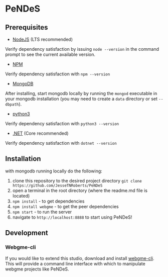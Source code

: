 # PeNDeS
## Prerequisites

- [NodeJS](https://nodejs.org/en/) (LTS recommended)

Verify dependency satisfaction by issuing `node --version` in the command prompt to see the current available version.

- [NPM](https://www.npmjs.com/get-npm) 

Verify dependency satisfaction with `npm --version`

- [MongoDB](https://www.mongodb.com/)

After installing, start mongodb locally by running the `mongod` executable in your mongodb installation (you may need to create a `data` directory or set `--dbpath`).

- [python3](https://docs.python-guide.org) 

Verify dependency satisfaction with `python3 --version`

- [.NET](https://dotnet.microsoft.com/download) (Core recommended)

Verify dependency satisfaction with `dotnet --version`

## Installation
with mongodb running locally do the following:
1. clone this repository to the desired project directory `git clone https://github.com/JesseTNRoberts/PeNDeS`
2. open a terminal in the root directory (where the readme.md file is located)
3. `npm install` - to get dependencies
4. `npm install webgme` - to get the peer dependencies
5. `npm start` - to run the server
6. navigate to `http://localhost:8888` to start using PeNDeS!


## Development

### Webgme-cli
If you would like to extend this studio, download and install [webgme-cli](https://github.com/webgme/webgme-cli). This will provide a command line interface with which to manipulate webgme projects like PeNDeS.

